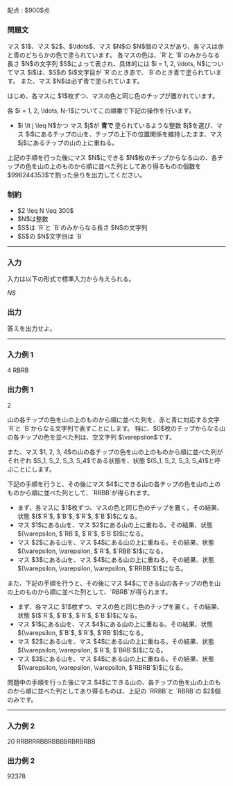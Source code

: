 
<div>

<span>

<span>

<p>
配点 : $900$点
</p>

<div>

<section>

### **問題文**

<p>
マス $1$、マス $2$、$\ldots$、マス $N$の $N$個のマスがあり、各マスは赤と青のどちらかの色で塗られています。
各マスの色は、`R`と `B`のみからなる長さ $N$の文字列 $S$によって表され、具体的には $i = 1, 2, \ldots, N$についてマス $i$は、$S$の $i$文字目が `R`のとき赤で、`B`のとき青で塗られています。
また、マス $N$は必ず青で塗られています。
</p>

<p>
はじめ、各マスに $1$枚ずつ、マスの色と同じ色のチップが置かれています。
</p>

<p>
各 $i = 1, 2, \ldots, N-1$についてこの順番で下記の操作を行います。
</p>

<ul>

<li>
$i \lt j \leq N$かつ マス $j$が
<strong>
青で
</strong>
塗られているような整数 $j$を選び、マス $i$にあるチップの山を、チップの上下の位置関係を維持したまま、マス $j$にあるチップの山の上に重ねる。
</li>

</ul>

<p>
上記の手順を行った後にマス $N$にできる $N$枚のチップからなる山の、各チップの色を山の上のものから順に並べた列としてあり得るものの個数を $998244353$で割った余りを出力してください。
</p>

</section>

</div>

<div>

<section>

### **制約**

<ul>

<li>
$2 \leq N \leq 300$
</li>

<li>
$N$は整数
</li>

<li>
$S$は `R`と `B`のみからなる長さ $N$の文字列
</li>

<li>
$S$の $N$文字目は `B`
</li>

</ul>

</section>

</div>

---

<div>

<div>

<section>

### **入力**

<p>
入力は以下の形式で標準入力から与えられる。
</p>

<div>

$N$$S$
</div>

</section>

</div>

<div>

<section>

### **出力**

<p>
答えを出力せよ。
</p>

</section>

</div>

</div>

---

<div>

<section>

### **入力例 1**

<div>

4
RBRB

</div>

</section>

</div>

<div>

<section>

### **出力例 1**

<div>

2

</div>

<p>
山の各チップの色を山の上のものから順に並べた列を、赤と青に対応する文字 `R`と `B`からなる文字列で表すことにします。
特に、$0$枚のチップからなる山の各チップの色を並べた列は、空文字列 $\varepsilon$です。
</p>

<p>
また、マス $1, 2, 3, 4$の山の各チップの色を山の上のものから順に並べた列がそれぞれ $S_1, S_2, S_3, S_4$である状態を、状態 $(S_1, S_2, S_3, S_4)$と呼ぶことにします。
</p>

<p>
下記の手順を行うと、その後にマス $4$にできる山の各チップの色を山の上のものから順に並べた列として、`RRBB`が得られます。
</p>

<ul>

<li>
まず、各マスに $1$枚ずつ、マスの色と同じ色のチップを置く。その結果、状態 $($`R`$, $`B`$, $`R`$, $`B`$)$になる。
</li>

<li>
マス $1$にある山を、マス $2$にある山の上に重ねる。その結果、状態 $(\varepsilon, $`RB`$, $`R`$, $`B`$)$になる。
</li>

<li>
マス $2$にある山を、マス $4$にある山の上に重ねる。その結果、状態 $(\varepsilon, \varepsilon, $`R`$, $`RBB`$)$になる。
</li>

<li>
マス $3$にある山を、マス $4$にある山の上に重ねる。その結果、状態 $(\varepsilon, \varepsilon, \varepsilon, $`RRBB`$)$になる。
</li>

</ul>

<p>
また、下記の手順を行うと、その後にマス $4$にできる山の各チップの色を山の上のものから順に並べた列として、`RBRB`が得られます。
</p>

<ul>

<li>
まず、各マスに $1$枚ずつ、マスの色と同じ色のチップを置く。その結果、状態 $($`R`$, $`B`$, $`R`$, $`B`$)$になる。
</li>

<li>
マス $1$にある山を、マス $4$にある山の上に重ねる。その結果、状態 $(\varepsilon, $`B`$, $`R`$, $`RB`$)$になる。
</li>

<li>
マス $2$にある山を、マス $4$にある山の上に重ねる。その結果、状態 $(\varepsilon, \varepsilon, $`R`$, $`BRB`$)$になる。
</li>

<li>
マス $3$にある山を、マス $4$にある山の上に重ねる。その結果、状態 $(\varepsilon, \varepsilon, \varepsilon, $`RBRB`$)$になる。
</li>

</ul>

<p>
問題中の手順を行った後にマス $4$にできる山の、各チップの色を山の上のものから順に並べた列としてあり得るものは、上記の `RRBB`と `RBRB`の $2$個のみです。
</p>

</section>

</div>

---

<div>

<section>

### **入力例 2**

<div>

20
RRBRRRBBRBBBBRBRBRBB

</div>

</section>

</div>

<div>

<section>

### **出力例 2**

<div>

92378

</div>

</section>

</div>

</span>

</span>

</div>
